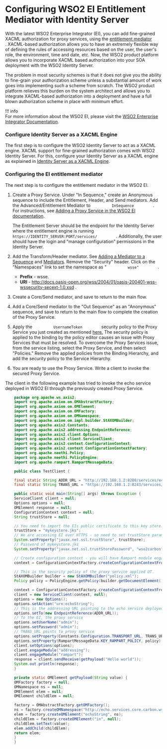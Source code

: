 # Configuring WSO2 EI Entitlement Mediator with Identity Server

With the latest WSO2 Enterprise Integrator (EI), you can add
fine-grained XACML authorization for proxy services, using the
[entitlement
mediator](https://ei.docs.wso2.com/en/latest/micro-integrator/references/mediators/entitlement-Mediator/)
. XACML-based authorization allows you to have an extremely flexible way
of defining the rules of accessing resources based on the user, the
user's role, the environment, time and date, etc. Now, the WSO2 product
platform allows you to incorporate XACML based authorization into your
SOA deployment with the WSO2 Identity Server.

The problem in most security schemes is that it does not give you the
ability to fine-grain your authorization scheme unless a substantial
amount of work goes into implementing such a scheme from scratch. The
WSO2 product platform relieves this burden on the system architect and
allows you to integrate XACML-based authorization into a deployment and
have a full blown authorization scheme in place with minimum effort.

!!! info    
    For more information about the WSO2 EI, please visit the [WSO2
    Enterprise Integrator
    Documentation](https://ei.docs.wso2.com/).

### Configure Identity Server as a XACML Engine

The first step is to configure the WSO2 Identity Server to act as a
XACML engine. XACML support for fine-grained authorization comes with
WSO2 Identity Server. For this, configure your Identity Server as a
XACML engine as explained in [Identity Server as a XACML
Engine](../../learn/identity-server-as-an-xacml-engine).

### Configuring the EI entitlement mediator

The next step is to configure the entitlement mediator in the WSO2 EI.

1.  Create a Proxy Service. Under "In Sequence," create an Anonymous
    sequence to include the Entitlement, Header, and Send mediators. Add
    the Advanced/Entitlement Mediator to `          InSequence         `
    . For instructions, see [Adding a Proxy
    Service in the WSO2 EI documentation](https://ei.docs.wso2.com/en/latest/micro-integrator/develop/creating-artifacts/creating-a-proxy-service/). 
    
    The Entitlement Server should be the endpoint for the Identity
    Server where the entitlement engine is running
    `          https://IDENTITY_SERVER:PORT/services/         ` .
    Additionally, the user should have the login and "manage
    configuration" permissions in the Identity Server.

2.  Add the Transform/Header mediator. See [Adding a Mediator to a
    Sequence](http://docs.wso2.com/enterprise-integrator/Adding+a+Mediation+Sequence)
    and
    [Mediators](https://ei.docs.wso2.com/en/latest/micro-integrator/references/mediators/about-mediators/).
    Remove the "Security" header. Click on the "Namespaces" link to set
    the namespace as " `          wsse"         ` .  
    -   **Prefix** - wsse.
    -   **URI** -
        <http://docs.oasis-open.org/wss/2004/01/oasis-200401-wss-wssecurity-secext-1.0.xsd>
        .

3.  Create a Core/Send mediator, and save to return to the main flow.

4.  Add a Core/Send mediator to the "Out Sequence" as an "Anonymous"
    sequence, and save to return to the main flow to complete the
    creation of the Proxy Service.

5.  Apply the `          UsernameToken         ` security policy to the
    Proxy Service you just created as mentioned
    [here.](https://docs.wso2.com/display/EI611/Security+Implementation#SecurityImplementation-1.UsernameToken)
    The security policy is applied to the binding by the policy editor
    causes an issue with Proxy Services that must be resolved. To
    overcome the Proxy Services issue, from the service listing, select
    the Proxy Service, and then select "Policies." Remove the applied
    policies from the Binding Hierarchy, and add the security policy to
    the Service Hierarchy.
    
6.  You are ready to use the Proxy Service. Write a client to invoke the
    secured Proxy Service.

The client in the following example has tried to invoke the echo service
deployed in WSO2 EI through the previously created Proxy Service.

``` java
    package org.apache.ws.axis2;
    import org.apache.axiom.om.OMAbstractFactory;
    import org.apache.axiom.om.OMElement;
    import org.apache.axiom.om.OMFactory;
    import org.apache.axiom.om.OMNamespace;
    import org.apache.axiom.om.impl.builder.StAXOMBuilder;
    import org.apache.axis2.Constants;
    import org.apache.axis2.addressing.EndpointReference;
    import org.apache.axis2.client.Options;
    import org.apache.axis2.client.ServiceClient;
    import org.apache.axis2.context.ConfigurationContext;
    import org.apache.axis2.context.ConfigurationContextFactory;
    import org.apache.neethi.Policy;
    import org.apache.neethi.PolicyEngine;
    import org.apache.rampart.RampartMessageData;

    public class TestClient {

    final static String ADDR_URL = "http://192.168.1.2:8280/services/echo";
    final static String TRANS_URL = "https://192.168.1.2:8243/services/test";

    public static void main(String[] args) throws Exception {
    ServiceClient client = null;
    Options options = null;
    OMElement response = null;
    ConfigurationContext context = null;
    String trustStore = null;

    // You need to import the EIs public certificate to this key store.
    trustStore = "mykeystore.jks";
    // We are accessing EI over HTTPS - so need to set trustStore parameters.
    System.setProperty("javax.net.ssl.trustStore", trustStore);
    // Password of mykeystore.jks
    System.setProperty("javax.net.ssl.trustStorePassword", "wso2carbon");

    // Create configuration context - you will have Rampart module engaged in the client.axis2.xml
    context = ConfigurationContextFactory.createConfigurationContextFromFileSystem("repo","repo/conf/client.axis2.xml");

    // This is the security policy of the proxy service applied UT.
    StAXOMBuilder builder = new StAXOMBuilder("policy.xml");
    Policy policy = PolicyEngine.getPolicy(builder.getDocumentElement());

    context = ConfigurationContextFactory.createConfigurationContextFromFileSystem("repo","repo/conf/client.axis2.xml");
    client = new ServiceClient(context, null);
    options = new Options();
    options.setAction("urn:echoString");
    // This is the addressing URL pointing to the echo service deployed in EI
    options.setTo(new EndpointReference(ADDR_URL));
    // To the EI, the proxy service
    options.setUserName("admin");
    options.setPassword("admin");
    // TRANS_URL points to proxy service
    options.setProperty(Constants.Configuration.TRANSPORT_URL, TRANS_URL);
    options.setProperty(RampartMessageData.KEY_RAMPART_POLICY, policy);
    client.setOptions(options);
    client.engageModule("addressing");
    client.engageModule("rampart");
    response = client.sendReceive(getPayload("Hello world"));
    System.out.println(response);
    }

    private static OMElement getPayload(String value) {
    OMFactory factory = null;
    OMNamespace ns = null;
    OMElement elem = null;
    OMElement childElem = null;

    factory = OMAbstractFactory.getOMFactory();
    ns = factory.createOMNamespace("http://echo.services.core.carbon.wso2.org", "ns1");
    elem = factory.createOMElement("echoString", ns);
    childElem = factory.createOMElement("in", null);
    childElem.setText(value);
    elem.addChild(childElem);
    return elem;
    }
    }
```
